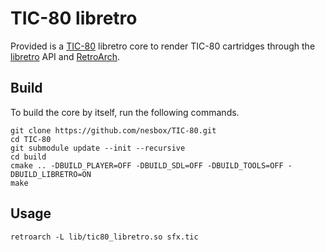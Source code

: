 # TIC-80 libretro

Provided is a [TIC-80](https://tic.computer) libretro core to render TIC-80 cartridges through the [libretro](https://www.libretro.com) API and [RetroArch](https://www.retroarch.com).

## Build

To build the core by itself, run the following commands.

```
git clone https://github.com/nesbox/TIC-80.git
cd TIC-80
git submodule update --init --recursive
cd build
cmake .. -DBUILD_PLAYER=OFF -DBUILD_SDL=OFF -DBUILD_TOOLS=OFF -DBUILD_LIBRETRO=ON
make
```

## Usage

```
retroarch -L lib/tic80_libretro.so sfx.tic
```
